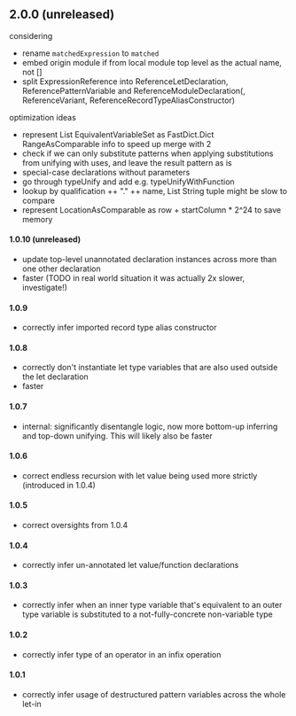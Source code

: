 ## 2.0.0 (unreleased)
considering
- rename `matchedExpression` to `matched`
- embed origin module if from local module top level as the actual name, not []
- split ExpressionReference into ReferenceLetDeclaration, ReferencePatternVariable and ReferenceModuleDeclaration(, ReferenceVariant, ReferenceRecordTypeAliasConstructor)

optimization ideas
- represent List EquivalentVariableSet as FastDict.Dict RangeAsComparable info
  to speed up merge with 2
- check if we can only substitute patterns when applying substitutions from unifying with uses, and leave the result pattern as is
- special-case declarations without parameters
- go through typeUnify and add e.g. typeUnifyWithFunction
- lookup by qualification ++ "." ++ name, List String tuple might be slow to compare
- represent LocationAsComparable as row + startColumn * 2^24 to save memory

#### 1.0.10 (unreleased)
- update top-level unannotated declaration instances across more than one other declaration
- faster (TODO in real world situation it was actually 2x slower, investigate!)

#### 1.0.9
- correctly infer imported record type alias constructor

#### 1.0.8
- correctly don't instantiate let type variables that are also used outside the let declaration
- faster

#### 1.0.7
- internal: significantly disentangle logic, now more bottom-up inferring and top-down unifying.
  This will likely also be faster

#### 1.0.6
- correct endless recursion with let value being used more strictly (introduced in 1.0.4)

#### 1.0.5
- correct oversights from 1.0.4

#### 1.0.4
- correctly infer un-annotated let value/function declarations

#### 1.0.3
- correctly infer when an inner type variable that's equivalent to an outer type variable is substituted to a not-fully-concrete non-variable type

#### 1.0.2
- correctly infer type of an operator in an infix operation

#### 1.0.1
- correctly infer usage of destructured pattern variables across the whole let-in

